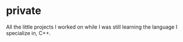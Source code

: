 private
=======

All the little projects I worked on while I was still learning the language I specialize in, C++.
